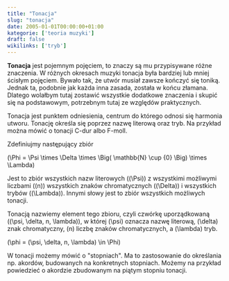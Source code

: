 ```yaml
---
title: "Tonacja"
slug: "tonacja"
date: 2005-01-01T00:00:00+01:00
kategorie: ['teoria muzyki']
draft: false
wikilinks: ['tryb']
---
```

**Tonacja** jest pojemnym pojęciem, to znaczy są mu przypisywane różne
znaczenia. W różnych okresach muzyki tonacja była bardziej lub mniej
ścisłym pojęciem. Bywało tak, że utwór musiał zawsze kończyć się
toniką. Jednak ta, podobnie jak każda inna zasada, została w końcu
złamana. Dlatego wolałbym tutaj zostawić wszystkie dodatkowe znaczenia
i skupić się na podstawowym, potrzebnym tutaj ze względów praktycznych.

Tonacja jest punktem odniesienia, centrum do którego odnosi się harmonia
utworu. Tonację określa się poprzez nazwę literową oraz
tryb<!-- link nie odnosił się do niczego -->. Na przykład można mówić o tonacji C-dur albo
F-moll.

Zdefiniujmy następujący zbiór

\(\Phi = \Psi \times \Delta \times \Big( \mathbb{N} \cup \{0\} \Big) \times \Lambda\)

Jest to zbiór wszystkich nazw literowych \((\Psi)\) z wszystkimi
możliwymi liczbami \((n)\) wszystkich znaków chromatycznych
\((\Delta)\) i wszystkich trybów \((\Lambda)\). Innymi słowy jest to
zbiór wszystkich możliwych tonacji.

Tonacją nazwiemy element tego zbioru, czyli czwórkę uporządkowaną
\((\psi, \delta, n, \lambda)\), w której \(\psi\) oznacza nazwę
literową, \(\delta\) znak chromatyczny, \(n\) liczbę znaków
chromatycznych, a \(\lambda\) tryb.

\(\phi = (\psi, \delta, n, \lambda) \in \Phi\)

W tonacji możemy mówić o "stopniach". Ma to zastosowanie do określania
np. akordów, budowanych na konkretnych stopniach. Możemy na przykład
powiedzieć o akordzie zbudowanym na piątym stopniu tonacji.


